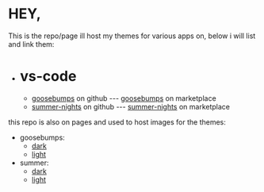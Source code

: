 # HEY,

This is the repo/page ill host my themes for various apps on, below i will list and link them:

* # vs-code
    - [goosebumps](https://github.com/roxcelic/themes/tree/goosebumps-vscode) on github --- [goosebumps](https://marketplace.visualstudio.com/items?itemName=roxcelic.goosebumps) on marketplace
    - [summer-nights](https://github.com/roxcelic/themes/tree/summer) on github --- [summer-nights](https://marketplace.visualstudio.com/items?itemName=roxcelic.summer-nights-roxcelic) on marketplace

this repo is also on pages and used to host images for the themes:
* goosebumps:
    - [dark](./images/goosebumps/dark.png)
    - [light](./images/goosebumps/light.png)
* summer:
    - [dark](./images/summer/dark.png)
    - [light](./images/summer/light.png)